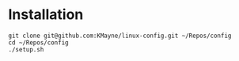 Installation
============

```
git clone git@github.com:KMayne/linux-config.git ~/Repos/config
cd ~/Repos/config
./setup.sh
```

